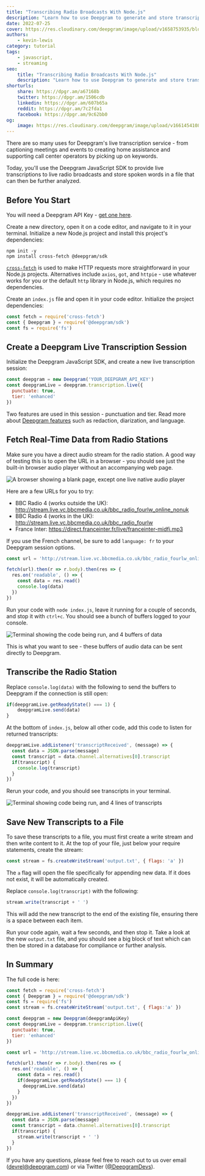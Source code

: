 ```yaml
---
title: "Transcribing Radio Broadcasts With Node.js"
description: "Learn how to use Deepgram to generate and store transcripts for your favorite radio stations. An excellent starting point to learn more about live transcription."
date: 2022-07-25
cover: https://res.cloudinary.com/deepgram/image/upload/v1658753935/blog/2022/07/live-transcribing-radio-feeds-js/cover.png
authors:
    - kevin-lewis
category: tutorial
tags:
    - javascript,
    - streaming
seo:
    title: "Transcribing Radio Broadcasts With Node.js"
    description: "Learn how to use Deepgram to generate and store transcripts for your favorite radio stations. An excellent starting point to learn more about live transcription."
shorturls:
    share: https://dpgr.am/a67168b
    twitter: https://dpgr.am/1506cdb
    linkedin: https://dpgr.am/607b65a
    reddit: https://dpgr.am/7c2fda1
    facebook: https://dpgr.am/9c62bb0
og:
    image: https://res.cloudinary.com/deepgram/image/upload/v1661454108/blog/live-transcribing-radio-feeds-js/ograph.png
---
```


There are so many uses for Deepgram's live transcription service - from captioning meetings and events to creating home assistance and supporting call center operators by picking up on keywords.

Today, you'll use the Deepgram JavaScript SDK to provide live transcriptions to live radio broadcasts and store spoken words in a file that can then be further analyzed.

## Before You Start

You will need a Deepgram API Key - [get one here](https://console.deepgram.com/signup?jump=keys).

Create a new directory, open it on a code editor, and navigate to it in your terminal. Initialize a new Node.js project and install this project's dependencies:

    npm init -y
    npm install cross-fetch @deepgram/sdk

[`cross-fetch`](https://npm.im/cross-fetch) is used to make HTTP requests more straightforward in your Node.js projects. Alternatives include `axios`, `got`, and `httpie` - use whatever works for you or the default `http` library in Node.js, which requires no dependencies.

Create an `index.js` file and open it in your code editor. Initialize the project dependencies:

```js
const fetch = require('cross-fetch')
const { Deepgram } = require('@deepgram/sdk')
const fs = require('fs')
```

## Create a Deepgram Live Transcription Session

Initialize the Deepgram JavaScript SDK, and create a new live transcription session:

```js
const deepgram = new Deepgram('YOUR_DEEPGRAM_API_KEY')
const deepgramLive = deepgram.transcription.live({
  punctuate: true,
  tier: 'enhanced'
})
```

Two features are used in this session - punctuation and tier. Read more about [Deepgram features](https://developers.deepgram.com/documentation/features/) such as redaction, diarization, and language.

## Fetch Real-Time Data from Radio Stations

Make sure you have a direct audio stream for the radio station. A good way of testing this is to open the URL in a browser - you should see just the built-in browser audio player without an accompanying web page.

![A browser showing a blank page, except one live native audio player](https://res.cloudinary.com/deepgram/image/upload/v1657635287/blog/2022/07/live-transcribing-radio-feeds-js/livestream-station.png)

Here are a few URLs for you to try:

*   BBC Radio 4 (works outside the UK): <http://stream.live.vc.bbcmedia.co.uk/bbc_radio_fourlw_online_nonuk>
*   BBC Radio 4 (works in the UK): <http://stream.live.vc.bbcmedia.co.uk/bbc_radio_fourlw>
*   France Inter: <https://direct.franceinter.fr/live/franceinter-midfi.mp3>

If you use the French channel, be sure to add `language: fr` to your Deepgram session options.

```js
const url = 'http://stream.live.vc.bbcmedia.co.uk/bbc_radio_fourlw_online_nonuk'

fetch(url).then(r => r.body).then(res => {
  res.on('readable', () => {
    const data = res.read()
    console.log(data)
  })
})
```

Run your code with `node index.js`, leave it running for a couple of seconds, and stop it with `ctrl+c`. You should see a bunch of buffers logged to your console.

![Terminal showing the code being run, and 4 buffers of data](https://res.cloudinary.com/deepgram/image/upload/v1657635287/blog/2022/07/live-transcribing-radio-feeds-js/logging-buffers.png)

This is what you want to see - these buffers of audio data can be sent directly to Deepgram.

## Transcribe the Radio Station

Replace `console.log(data)` with the following to send the buffers to Deepgram if the connection is still open:

```js
if(deepgramLive.getReadyState() === 1) {
    deepgramLive.send(data)
}
```

At the bottom of `index.js`, below all other code, add this code to listen for returned transcripts:

```js
deepgramLive.addListener('transcriptReceived', (message) => {
  const data = JSON.parse(message)
  const transcript = data.channel.alternatives[0].transcript
  if(transcript) {
    console.log(transcript)
  }
})
```

Rerun your code, and you should see transcripts in your terminal.

![Terminal showing code being run, and 4 lines of transcripts](https://res.cloudinary.com/deepgram/image/upload/v1657636164/blog/2022/07/live-transcribing-radio-feeds-js/transcripts-in-term.png)

## Save New Transcripts to a File

To save these transcripts to a file, you must first create a write stream and then write content to it. At the top of your file, just below your require statements, create the stream:

```js
const stream = fs.createWriteStream('output.txt', { flags: 'a' })
```

The `a` flag will open the file specifically for appending new data. If it does not exist, it will be automatically created.

Replace `console.log(transcript)` with the following:

```js
stream.write(transcript + ' ')
```

This will add the new transcript to the end of the existing file, ensuring there is a space between each item.

Run your code again, wait a few seconds, and then stop it. Take a look at the new `output.txt` file, and you should see a big block of text which can then be stored in a database for compliance or further analysis.

## In Summary

The full code is here:

```js
const fetch = require('cross-fetch')
const { Deepgram } = require('@deepgram/sdk')
const fs = require('fs')
const stream = fs.createWriteStream('output.txt', { flags:'a' })

const deepgram = new Deepgram(deepgramApiKey)
const deepgramLive = deepgram.transcription.live({
  punctuate: true,
  tier: 'enhanced'
})

const url = 'http://stream.live.vc.bbcmedia.co.uk/bbc_radio_fourlw_online_nonuk'

fetch(url).then(r => r.body).then(res => {
  res.on('readable', () => {
    const data = res.read()
    if(deepgramLive.getReadyState() === 1) {
      deepgramLive.send(data)
    }
  })
})

deepgramLive.addListener('transcriptReceived', (message) => {
  const data = JSON.parse(message)
  const transcript = data.channel.alternatives[0].transcript
  if(transcript) {
    stream.write(transcript + ' ')
  }
})
```

If you have any questions, please feel free to reach out to us over email (<devrel@deepgram.com>) or via Twitter ([@DeepgramDevs](DeepgramDevs)).


